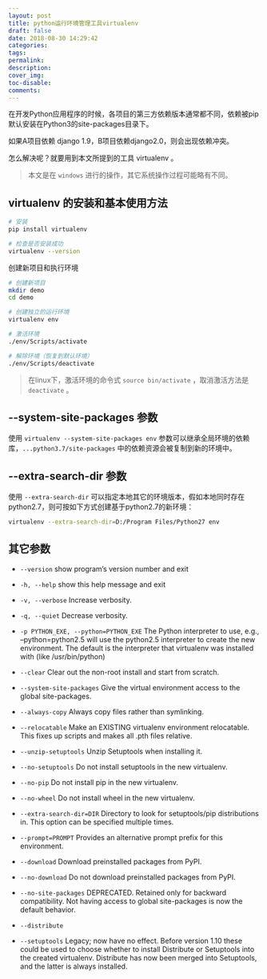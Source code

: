 ```yaml
---
layout: post
title: python运行环境管理工具virtualenv
draft: false
date: 2018-08-30 14:29:42
categories:
tags:
permalink:
description:
cover_img:
toc-disable:
comments:
---
```


在开发Python应用程序的时候，各项目的第三方依赖版本通常都不同，依赖被pip默认安装在Python3的site-packages目录下。

如果A项目依赖 django 1.9，B项目依赖django2.0，则会出现依赖冲突。

怎么解决呢？就要用到本文所提到的工具 virtualenv 。

> 本文是在 `windows` 进行的操作，其它系统操作过程可能略有不同。

## virtualenv 的安装和基本使用方法

```bash
# 安装
pip install virtualenv

# 检查是否安装成功
virtualenv --version
```

创建新项目和执行环境

```bash
# 创建新项目
mkdir demo
cd demo

# 创建独立的运行环境
virtualenv env

# 激活环境
./env/Scripts/activate

# 解除环境（恢复到默认环境）
./env/Scripts/deactivate
```

> 在linux下，激活环境的命令式 `source bin/activate` ，取消激活方法是 `deactivate` 。

## --system-site-packages 参数

使用 `virtualenv --system-site-packages env` 参数可以继承全局环境的依赖库，`...python3.7/site-packages` 中的依赖资源会被复制到新的环境中。

## --extra-search-dir 参数

使用 `--extra-search-dir` 可以指定本地其它的环境版本，假如本地同时存在 python2.7，则可按如下方式创建基于python2.7的新环境：

```bash
virtualenv --extra-search-dir=D:/Program Files/Python27 env
```

## 其它参数

- `--version` show program’s version number and exit

- `-h, --help` show this help message and exit

- `-v, --verbose` Increase verbosity.

- `-q, --quiet` Decrease verbosity.

- `-p PYTHON_EXE, --python=PYTHON_EXE` The Python interpreter to use, e.g., –python=python2.5 will use the python2.5 interpreter to create the new environment. The default is the interpreter that virtualenv was installed with (like /usr/bin/python)

- `--clear` Clear out the non-root install and start from scratch.

- `--system-site-packages` Give the virtual environment access to the global site-packages.

- `--always-copy` Always copy files rather than symlinking.

- `--relocatable` Make an EXISTING virtualenv environment relocatable. This fixes up scripts and makes all .pth files relative.

- `--unzip-setuptools` Unzip Setuptools when installing it.

- `--no-setuptools` Do not install setuptools in the new virtualenv.

- `--no-pip` Do not install pip in the new virtualenv.

- `--no-wheel` Do not install wheel in the new virtualenv.

- `--extra-search-dir=DIR` Directory to look for setuptools/pip distributions in. This option can be specified multiple times.

- `--prompt=PROMPT` Provides an alternative prompt prefix for this environment.

- `--download` Download preinstalled packages from PyPI.

- `--no-download` Do not download preinstalled packages from PyPI.

- `--no-site-packages` DEPRECATED. Retained only for backward compatibility. Not having access to global site-packages is now the default behavior.

- `--distribute`

- `--setuptools` Legacy; now have no effect. Before version 1.10 these could be used to choose whether to install Distribute or Setuptools into the created virtualenv. Distribute has now been merged into Setuptools, and the latter is always installed.

